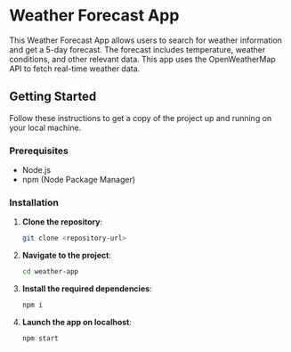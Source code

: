 # Weather Forecast App

This Weather Forecast App allows users to search for weather information and get a 5-day forecast. The forecast includes temperature, weather conditions, and other relevant data. This app uses the OpenWeatherMap API to fetch real-time weather data.

## Getting Started

Follow these instructions to get a copy of the project up and running on your local machine.

### Prerequisites

- Node.js
- npm (Node Package Manager)

### Installation

1. **Clone the repository**:
   ```bash
   git clone <repository-url>

2. **Navigate to the project**:
    ```bash
    cd weather-app

3. **Install the required dependencies**:
    ```bash
    npm i

4. **Launch the app on localhost**:
    ```bash
    npm start